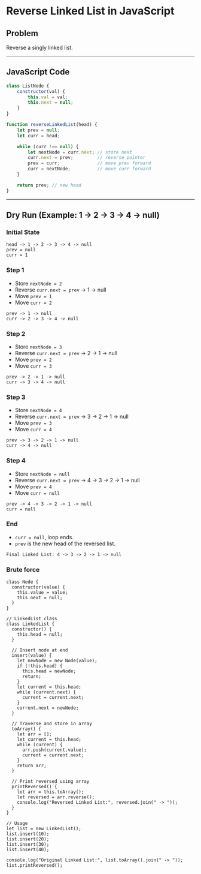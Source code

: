 
# Reverse Linked List in JavaScript

## Problem
Reverse a singly linked list.

---

## JavaScript Code

```javascript
class ListNode {
    constructor(val) {
        this.val = val;
        this.next = null;
    }
}

function reverseLinkedList(head) {
    let prev = null;
    let curr = head;

    while (curr !== null) {
        let nextNode = curr.next; // store next
        curr.next = prev;         // reverse pointer
        prev = curr;              // move prev forward
        curr = nextNode;          // move curr forward
    }

    return prev; // new head
}
```

---

## Dry Run (Example: 1 -> 2 -> 3 -> 4 -> null)

### Initial State
```
head -> 1 -> 2 -> 3 -> 4 -> null
prev = null
curr = 1
```

### Step 1
- Store `nextNode = 2`
- Reverse `curr.next = prev` → 1 -> null
- Move `prev = 1`
- Move `curr = 2`

```
prev -> 1 -> null
curr -> 2 -> 3 -> 4 -> null
```

### Step 2
- Store `nextNode = 3`
- Reverse `curr.next = prev` → 2 -> 1 -> null
- Move `prev = 2`
- Move `curr = 3`

```
prev -> 2 -> 1 -> null
curr -> 3 -> 4 -> null
```

### Step 3
- Store `nextNode = 4`
- Reverse `curr.next = prev` → 3 -> 2 -> 1 -> null
- Move `prev = 3`
- Move `curr = 4`

```
prev -> 3 -> 2 -> 1 -> null
curr -> 4 -> null
```

### Step 4
- Store `nextNode = null`
- Reverse `curr.next = prev` → 4 -> 3 -> 2 -> 1 -> null
- Move `prev = 4`
- Move `curr = null`

```
prev -> 4 -> 3 -> 2 -> 1 -> null
curr = null
```

### End
- `curr = null`, loop ends.
- `prev` is the new head of the reversed list.

```
Final Linked List: 4 -> 3 -> 2 -> 1 -> null
```

### Brute force 

``` Node class
class Node {
  constructor(value) {
    this.value = value;
    this.next = null;
  }
}

// LinkedList class
class LinkedList {
  constructor() {
    this.head = null;
  }

  // Insert node at end
  insert(value) {
    let newNode = new Node(value);
    if (!this.head) {
      this.head = newNode;
      return;
    }
    let current = this.head;
    while (current.next) {
      current = current.next;
    }
    current.next = newNode;
  }

  // Traverse and store in array
  toArray() {
    let arr = [];
    let current = this.head;
    while (current) {
      arr.push(current.value);
      current = current.next;
    }
    return arr;
  }

  // Print reversed using array
  printReversed() {
    let arr = this.toArray();
    let reversed = arr.reverse();
    console.log("Reversed Linked List:", reversed.join(" -> "));
  }
}

// Usage
let list = new LinkedList();
list.insert(10);
list.insert(20);
list.insert(30);
list.insert(40);

console.log("Original Linked List:", list.toArray().join(" -> "));
list.printReversed();
```

